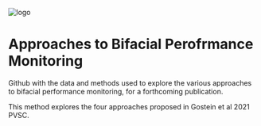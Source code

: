 ![logo](docs/images_wiki/bifacial_radiance.png)

# Approaches to Bifacial Perofrmance Monitoring
Github with the data and methods used to explore the various approaches to bifacial performance monitoring, for a forthcoming publication.

This method explores the four approaches proposed in Gostein et al 2021 PVSC.


